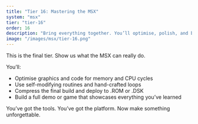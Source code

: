 ```yaml
---
title: "Tier 16: Mastering the MSX"
system: "msx"
tier: "tier-16"
order: 16
description: "Bring everything together. You’ll optimise, polish, and build a complete MSX program — from boot screen to final boss."
image: "/images/msx/tier-16.png"
---
```


This is the final tier. Show us what the MSX can really do.

You’ll:
- Optimise graphics and code for memory and CPU cycles
- Use self-modifying routines and hand-crafted loops
- Compress the final build and deploy to .ROM or .DSK
- Build a full demo or game that showcases everything you’ve learned

You’ve got the tools. You’ve got the platform. Now make something unforgettable.
